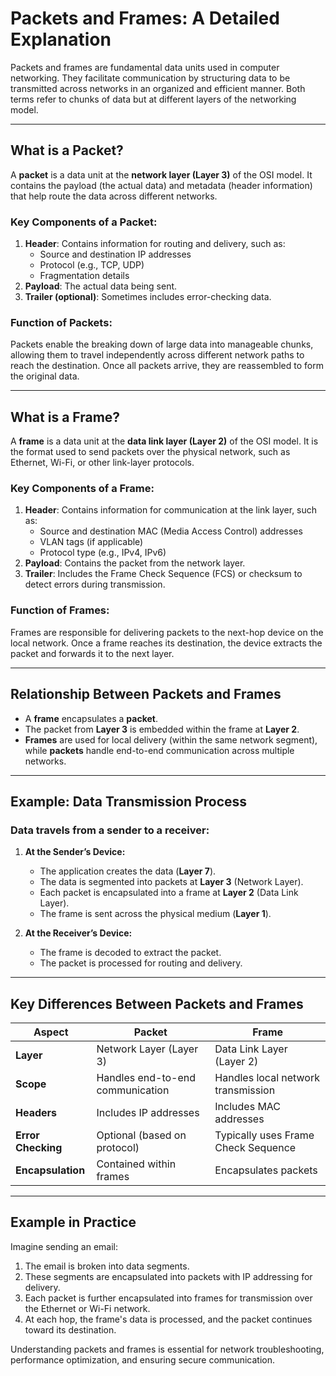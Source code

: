 
# Packets and Frames: A Detailed Explanation

Packets and frames are fundamental data units used in computer networking. They facilitate communication by structuring data to be transmitted across networks in an organized and efficient manner. Both terms refer to chunks of data but at different layers of the networking model.

---

## What is a Packet?

A **packet** is a data unit at the **network layer (Layer 3)** of the OSI model. It contains the payload (the actual data) and metadata (header information) that help route the data across different networks.

### Key Components of a Packet:
1. **Header**: Contains information for routing and delivery, such as:
   - Source and destination IP addresses
   - Protocol (e.g., TCP, UDP)
   - Fragmentation details
2. **Payload**: The actual data being sent.
3. **Trailer (optional)**: Sometimes includes error-checking data.

### Function of Packets:
Packets enable the breaking down of large data into manageable chunks, allowing them to travel independently across different network paths to reach the destination. Once all packets arrive, they are reassembled to form the original data.

---

## What is a Frame?

A **frame** is a data unit at the **data link layer (Layer 2)** of the OSI model. It is the format used to send packets over the physical network, such as Ethernet, Wi-Fi, or other link-layer protocols.

### Key Components of a Frame:
1. **Header**: Contains information for communication at the link layer, such as:
   - Source and destination MAC (Media Access Control) addresses
   - VLAN tags (if applicable)
   - Protocol type (e.g., IPv4, IPv6)
2. **Payload**: Contains the packet from the network layer.
3. **Trailer**: Includes the Frame Check Sequence (FCS) or checksum to detect errors during transmission.

### Function of Frames:
Frames are responsible for delivering packets to the next-hop device on the local network. Once a frame reaches its destination, the device extracts the packet and forwards it to the next layer.

---

## Relationship Between Packets and Frames
- A **frame** encapsulates a **packet**.
- The packet from **Layer 3** is embedded within the frame at **Layer 2**.
- **Frames** are used for local delivery (within the same network segment), while **packets** handle end-to-end communication across multiple networks.

---

## Example: Data Transmission Process

### Data travels from a sender to a receiver:
1. **At the Sender’s Device:**
   - The application creates the data (**Layer 7**).
   - The data is segmented into packets at **Layer 3** (Network Layer).
   - Each packet is encapsulated into a frame at **Layer 2** (Data Link Layer).
   - The frame is sent across the physical medium (**Layer 1**).

2. **At the Receiver’s Device:**
   - The frame is decoded to extract the packet.
   - The packet is processed for routing and delivery.

---

## Key Differences Between Packets and Frames

| Aspect                    | Packet                       | Frame                      |
| ------------------------- | ---------------------------- | -------------------------- |
| **Layer**                 | Network Layer (Layer 3)      | Data Link Layer (Layer 2)  |
| **Scope**                 | Handles end-to-end communication | Handles local network transmission |
| **Headers**               | Includes IP addresses        | Includes MAC addresses     |
| **Error Checking**        | Optional (based on protocol) | Typically uses Frame Check Sequence |
| **Encapsulation**         | Contained within frames      | Encapsulates packets       |

---

## Example in Practice

Imagine sending an email:
1. The email is broken into data segments.
2. These segments are encapsulated into packets with IP addressing for delivery.
3. Each packet is further encapsulated into frames for transmission over the Ethernet or Wi-Fi network.
4. At each hop, the frame's data is processed, and the packet continues toward its destination.

Understanding packets and frames is essential for network troubleshooting, performance optimization, and ensuring secure communication.
